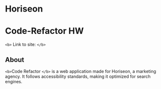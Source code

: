 # Horiseon

# Code-Refactor HW

`<b>` Link to site: `</b>`

## About

`<b>`Code Refactor `</b>` is a web application made for Horiseon, a marketing agency. It follows accessibility standards, making it optimized for search engines.
